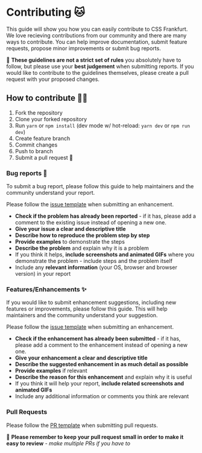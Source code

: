 # Contributing 🐱

This guide will show you how you can easily contribute to CSS Frankfurt. We love recieving contributions from our community and there are many ways to contribute. You can help improve documentation, submit feature requests, propose minor improvements or submit bug reports.

🚨 **These guidelines are not a strict set of rules** you absolutely have to follow, but please use your **best judgement** when submitting reports. If you would like to contribute to the guidelines themselves, please create a pull request with your proposed changes.

## How to contribute 👩‍💻

1. Fork the repository
2. Clone your forked repository
3. Run `yarn` or `npm install` (dev mode w/ hot-reload: `yarn dev` or `npm run dev`)
4. Create feature branch
5. Commit changes
6. Push to branch
7. Submit a pull request 🎉

### Bug reports 🐛

To submit a bug report, please follow this guide to help maintainers and the community understand your report.

Please follow the [issue template](ISSUE_TEMPLATE.md) when submitting an enhancement.

* **Check if the problem has already been reported** - if it has, please add a comment to the existing issue instead of opening a new one.
* **Give your issue a clear and descriptive title**
* **Describe how to reproduce the problem step by step**
* **Provide examples** to demonstrate the steps
* **Describe the problem** and explain why it is a problem
* If you think it helps, **include screenshots and animated GIFs** where you demonstrate the problem - include steps and the problem itself
* Include any **relevant information** (your OS, browser and browser version) in your report

### Features/Enhancements ✨

If you would like to submit enhancement suggestions, including new features or improvements, please follow this guide. This will help maintainers and the community understand your suggestion.

Please follow the [issue template](ISSUE_TEMPLATE.md) when submitting an enhancement.

* **Check if the enhancement has already been submitted** - if it has, please add a comment to the enhancement instead of opening a new one.
* **Give your enhancement a clear and descriptive title**
* **Describe the suggested enhancement in as much detail as possible**
* **Provide examples** if relevant
* **Describe the reason for this enhancement** and explain why it is useful
* If you think it will help your report, **include related screenshots and animated GIFs**
* Include any additional information or comments you think are relevant

### Pull Requests

Please follow the [PR template](PULL_REQUEST_TEMPLATE.md) when submitting pull requests.

🚨 **Please remember to keep your pull request small in order to make it easy to review** - *make multiple PRs if you have to*